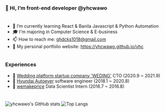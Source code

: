 ### 🍒 Hi, I’m front-end developer @yhcwawo
#
- 🌱 I’m currently learning React & Banila Javascript & Python Automation
- 🎓 I'm majoring in Computer Science & E-business
- 📫 How to reach me: ghdcks1018@gmail.com
- 🧐 My personal portfolio website: https://yhcwawo.github.io/yhc

#
### Experiences

- 🧬 [Wedding platform startup company 'WEDING'](www.naver.com) CTO (2020.9 ~ 2021.9)
- 💚 [Hyundai Autoever](http://www.hyundai-autoever.com/common/goPage.view?page=/ko/teaser) software engineer (2018.1 ~ 2020.8)
- 🐧 [wemakeprice](https://front.wemakeprice.com) Data Scientist Intern (2016.7 ~ 2016.8)

#
![yhcwawo's GitHub stats](https://github-readme-stats.vercel.app/api?username=yhcwawo&layout=compact&hide=contribs&show_icons=true&theme=radical&line_height=24px)
![Top Langs](https://github-readme-stats.vercel.app/api/top-langs/?username=yhcwawo&layout=compact&show_icons=true&theme=radical)


<!---
yhcwawo/yhcwawo is a ✨ special ✨ repository because its `README.md` (this file) appears on your GitHub profile.
You can click the Preview link to take a look at your changes.
--->
